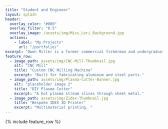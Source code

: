 ```yaml
---
title: "Student and Engineer"
layout: splash
header:
  overlay_color: "#000"
  overlay_filter: "0.5"
  overlay_image: /assets/img/Miss_Lori_Background.jpg
  actions:
    - label: "My Projects"
      url: "/portfolio/"
excerpt: "Owen Miller is a former commercial fisherman and undergraduate engineering student at Vanderbilt University. He interested in gaining experience in any field whether that be research and development, manufacuturing, and/or management. "
feature_row:
  - image_path: assets/img/CNC-Mill-Thumbnail.jpg
    alt: "CNC Mill"
    title: "Custom CNC Milling Machine"
    excerpt: "Built for fabricating aluminum and steel parts."
  - image_path: assets/img/Plasma-Cutter-Banner.jpg
    alt: "placeholder image 2"
    title: "DIY Plasma Cutter"
    excerpt: "A hot plasma stream slices through sheet metal."
  - image_path: assets/img/Zidex-Thumbnail.jpg
    title: "Bespoke IDEX 3D Printer"
    excerpt: "Multimaterial printing. "
---
```


{% include feature_row %}

